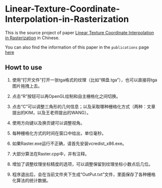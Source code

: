 # Linear-Texture-Coordinate-Interpolation-in-Rasterization

This is the source project of paper [Linear Texture Coordinate Interpolation in Rasterization](http://www.jcad.cn/jcadcms/document/attach_manager!download.action?id=4028e4e44bc55348014c2be463d81403) in Chinese.

You can also find the information of this paper in the `publications` page [here](https://hanhonglei.github.io/publications/)

## Howt to use

1. 使用“打开文件”打开一张tga格式的纹理（比如“棋盘.tga”），也可以直接将tga图片拖拽上去。

2. 点击“R”按钮可以再OpenGL绘制和自主栅格化之间切换。

3. 点击“C”可以调整三角形的几何信息；以及采取哪种栅格化方式（两种：文章提出的KIM，以及王老师提出的WANG）。

4. 使用方向键以及换页键可以调整视角。

5. 每种栅格化方式的时间在窗口中给出，单位毫秒。

6. 如果Raster.exe运行不正确，请首先安装vcredist_x86.exe。

7. 大部分算法在Raster.cpp中，并有注释。

8. 增加了调整纹理坐标精度的选项，可以调整保留到纹理坐标小数点后几位。

9. 程序退出后，会在当前文件夹下生成“OutPut.txt”文件，里面保存了各种栅格化算法的统计数据。